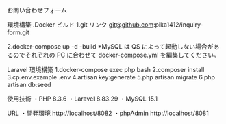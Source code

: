 お問い合わせフォーム

環境構築
.Docker ビルド
1.git リンク
git@github.com:pika1412/inquiry-form.git

2.docker-compose up -d -build
\*MySQL は QS によって起動しない場合があるのでそれぞれの PC に合わせて docker-compose.yml を編集してください。

Laravel 環境構築
1.docker-compose exec php bash
2.composer install
3.cp.env.example .env
4.artisan key:generate
5.php artisan migrate
6.php artisan db:seed

使用技術
・PHP 8.3.6
・Laravel 8.83.29
・MySQL 15.1

URL
・開発環境 http://localhost/8082
・phpAdmin http://localhost/8081
